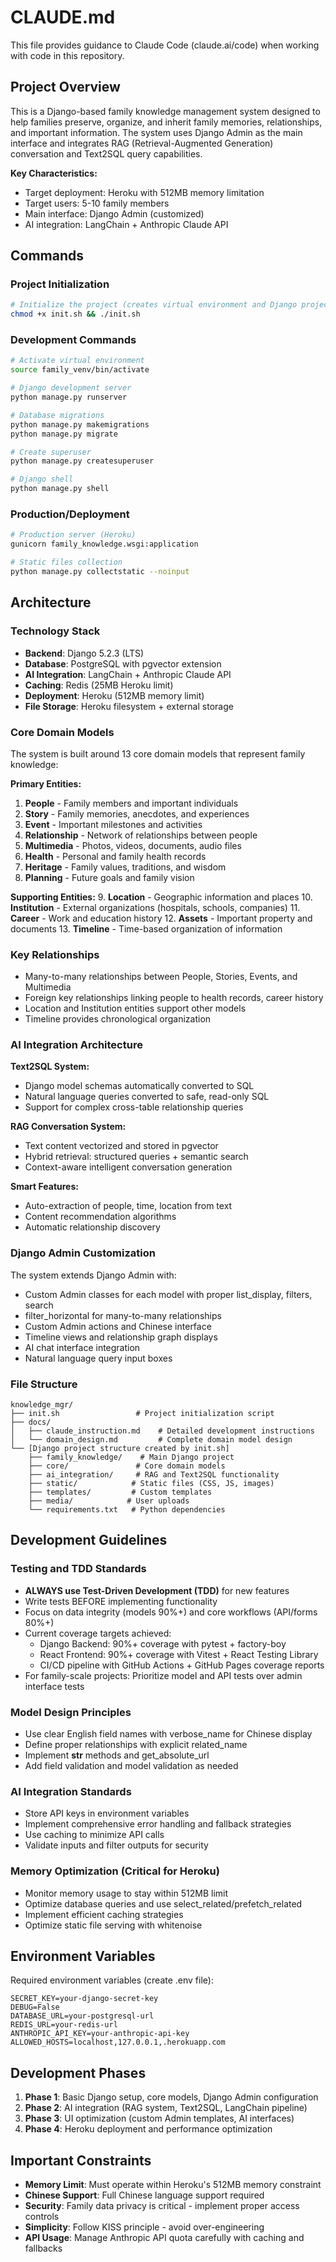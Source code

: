 # CLAUDE.md

This file provides guidance to Claude Code (claude.ai/code) when working with code in this repository.

## Project Overview

This is a Django-based family knowledge management system designed to help families preserve, organize, and inherit family memories, relationships, and important information. The system uses Django Admin as the main interface and integrates RAG (Retrieval-Augmented Generation) conversation and Text2SQL query capabilities.

**Key Characteristics:**
- Target deployment: Heroku with 512MB memory limitation
- Target users: 5-10 family members
- Main interface: Django Admin (customized)
- AI integration: LangChain + Anthropic Claude API

## Commands

### Project Initialization
```bash
# Initialize the project (creates virtual environment and Django project)
chmod +x init.sh && ./init.sh
```

### Development Commands
```bash
# Activate virtual environment
source family_venv/bin/activate

# Django development server
python manage.py runserver

# Database migrations
python manage.py makemigrations
python manage.py migrate

# Create superuser
python manage.py createsuperuser

# Django shell
python manage.py shell
```

### Production/Deployment
```bash
# Production server (Heroku)
gunicorn family_knowledge.wsgi:application

# Static files collection
python manage.py collectstatic --noinput
```

## Architecture

### Technology Stack
- **Backend**: Django 5.2.3 (LTS)
- **Database**: PostgreSQL with pgvector extension
- **AI Integration**: LangChain + Anthropic Claude API
- **Caching**: Redis (25MB Heroku limit)
- **Deployment**: Heroku (512MB memory limit)
- **File Storage**: Heroku filesystem + external storage

### Core Domain Models

The system is built around 13 core domain models that represent family knowledge:

**Primary Entities:**
1. **People** - Family members and important individuals
2. **Story** - Family memories, anecdotes, and experiences
3. **Event** - Important milestones and activities
4. **Relationship** - Network of relationships between people
5. **Multimedia** - Photos, videos, documents, audio files
6. **Health** - Personal and family health records
7. **Heritage** - Family values, traditions, and wisdom
8. **Planning** - Future goals and family vision

**Supporting Entities:**
9. **Location** - Geographic information and places
10. **Institution** - External organizations (hospitals, schools, companies)
11. **Career** - Work and education history
12. **Assets** - Important property and documents
13. **Timeline** - Time-based organization of information

### Key Relationships
- Many-to-many relationships between People, Stories, Events, and Multimedia
- Foreign key relationships linking people to health records, career history
- Location and Institution entities support other models
- Timeline provides chronological organization

### AI Integration Architecture

**Text2SQL System:**
- Django model schemas automatically converted to SQL
- Natural language queries converted to safe, read-only SQL
- Support for complex cross-table relationship queries

**RAG Conversation System:**
- Text content vectorized and stored in pgvector
- Hybrid retrieval: structured queries + semantic search
- Context-aware intelligent conversation generation

**Smart Features:**
- Auto-extraction of people, time, location from text
- Content recommendation algorithms
- Automatic relationship discovery

### Django Admin Customization

The system extends Django Admin with:
- Custom Admin classes for each model with proper list_display, filters, search
- filter_horizontal for many-to-many relationships
- Custom Admin actions and Chinese interface
- Timeline views and relationship graph displays
- AI chat interface integration
- Natural language query input boxes

### File Structure
```
knowledge_mgr/
├── init.sh                 # Project initialization script
├── docs/
│   ├── claude_instruction.md    # Detailed development instructions
│   └── domain_design.md         # Complete domain model design
└── [Django project structure created by init.sh]
    ├── family_knowledge/    # Main Django project
    ├── core/               # Core domain models
    ├── ai_integration/     # RAG and Text2SQL functionality
    ├── static/            # Static files (CSS, JS, images)
    ├── templates/         # Custom templates
    ├── media/            # User uploads
    └── requirements.txt   # Python dependencies
```

## Development Guidelines

### Testing and TDD Standards
- **ALWAYS use Test-Driven Development (TDD)** for new features
- Write tests BEFORE implementing functionality
- Focus on data integrity (models 90%+) and core workflows (API/forms 80%+)
- Current coverage targets achieved:
  - Django Backend: 90%+ coverage with pytest + factory-boy
  - React Frontend: 90%+ coverage with Vitest + React Testing Library
  - CI/CD pipeline with GitHub Actions + GitHub Pages coverage reports
- For family-scale projects: Prioritize model and API tests over admin interface tests

### Model Design Principles
- Use clear English field names with verbose_name for Chinese display
- Define proper relationships with explicit related_name
- Implement __str__ methods and get_absolute_url
- Add field validation and model validation as needed

### AI Integration Standards
- Store API keys in environment variables
- Implement comprehensive error handling and fallback strategies
- Use caching to minimize API calls
- Validate inputs and filter outputs for security

### Memory Optimization (Critical for Heroku)
- Monitor memory usage to stay within 512MB limit
- Optimize database queries and use select_related/prefetch_related
- Implement efficient caching strategies
- Optimize static file serving with whitenoise

## Environment Variables

Required environment variables (create .env file):
```
SECRET_KEY=your-django-secret-key
DEBUG=False
DATABASE_URL=your-postgresql-url
REDIS_URL=your-redis-url
ANTHROPIC_API_KEY=your-anthropic-api-key
ALLOWED_HOSTS=localhost,127.0.0.1,.herokuapp.com
```

## Development Phases

1. **Phase 1**: Basic Django setup, core models, Django Admin configuration
2. **Phase 2**: AI integration (RAG system, Text2SQL, LangChain pipeline)
3. **Phase 3**: UI optimization (custom Admin templates, AI interfaces)
4. **Phase 4**: Heroku deployment and performance optimization

## Important Constraints

- **Memory Limit**: Must operate within Heroku's 512MB memory constraint
- **Chinese Support**: Full Chinese language support required
- **Security**: Family data privacy is critical - implement proper access controls
- **Simplicity**: Follow KISS principle - avoid over-engineering
- **API Usage**: Manage Anthropic API quota carefully with caching and fallbacks